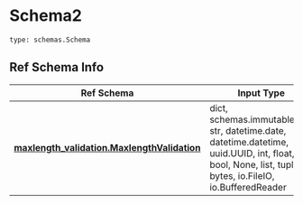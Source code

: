 # Schema2
```
type: schemas.Schema
```

## Ref Schema Info
Ref Schema | Input Type | Output Type
---------- | ---------- | -----------
[**maxlength_validation.MaxlengthValidation**](../../../../../../../../components/schema/maxlength_validation.md) | dict, schemas.immutabledict, str, datetime.date, datetime.datetime, uuid.UUID, int, float, bool, None, list, tuple, bytes, io.FileIO, io.BufferedReader | schemas.immutabledict, str, float, int, bool, None, tuple, bytes, io.FileIO
